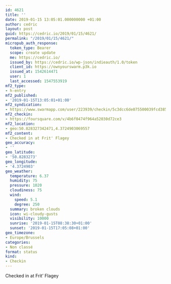 ```yaml
---
id: 4621
title: ''
date: 2019-01-15 13:05:01.000000000 +01:00
author: cedric
layout: post
guid: https://cedric.io/2019/01/15/4621/
permalink: "/2019/01/15/4621/"
micropub_auth_response:
  token_type: Bearer
  scope: create update
  me: https://cedric.io/
  issued_by: https://cedric.io/wp-json/indieauth/1.0/token
  client_id: https://ownyourswarm.p3k.io
  issued_at: 1542614471
  user: 1
  last_accessed: 1547553919
mf2_type:
- h-entry
mf2_published:
- '2019-01-15T13:05:01+01:00'
mf2_syndication:
- https://www.swarmapp.com/user/223939/checkin/5c3dcc6de075500039fcd385
mf2_checkin:
- https://foursquare.com/v/4b6f0474f964a52030d72ce3
mf2_location:
- geo:50.828327342471,4.3724903069557
mf2_content:
- Checked in at Frit' Flagey
geo_accuracy:
- ''
geo_latitude:
- '50.8283273'
geo_longitude:
- '4.3724903'
geo_weather:
  temperature: 6.37
  humidity: 75
  pressure: 1020
  cloudiness: 75
  wind:
    speed: 5.1
    degree: 250
  summary: broken clouds
  icon: wi-cloudy-gusts
  visibility: 10000
  sunrise: '2019-01-15T08:38:30+01:00'
  sunset: '2019-01-15T17:05:08+01:00'
geo_timezone:
- Europe/Brussels
categories:
- Non classé
format: status
kind:
- Checkin
---
```

Checked in at Frit&rsquo; Flagey